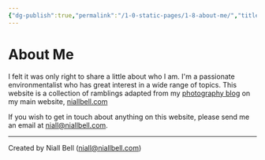 ```yaml
---
{"dg-publish":true,"permalink":"/1-0-static-pages/1-8-about-me/","title":"About Me","noteIcon":"default","created":"2024-04-08T10:42:25.691+01:00","updated":"2024-04-14T23:03:37.599+01:00"}
---
```


# About Me

I felt it was only right to share a little about who I am. I'm a passionate environmentalist who has great interest in a wide range of topics. This website is a collection of ramblings adapted from my [photography blog](https://niallbell.com/blog/) on my main website, [niallbell.com](https://niallbell.com/)

If you wish to get in touch about anything on this website, please send me an email at niall@niallbell.com.















---
Created by Niall Bell (niall@niallbell.com)